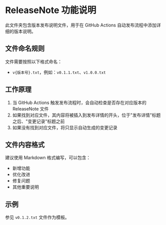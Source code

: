 # ReleaseNote 功能说明

此文件夹包含版本发布说明文件，用于在 GitHub Actions 自动发布流程中添加详细的版本说明。

## 文件命名规则

文件需要按照以下格式命名：

- `v{版本号}.txt`，例如：`v0.1.1.txt`、`v1.0.0.txt`

## 工作原理

1. 当 GitHub Actions 触发发布流程时，会自动检查是否存在对应版本的 ReleaseNote 文件
2. 如果找到对应文件，其内容将被插入到发布详情的开头，位于"发布详情"标题之后、"变更记录"标题之前
3. 如果没有找到对应文件，将只显示自动生成的变更记录

## 文件内容格式

建议使用 Markdown 格式编写，可以包含：

- 新增功能
- 优化改进
- 修复问题
- 其他重要说明

## 示例

参见 `v0.1.2.txt` 文件作为模板。
